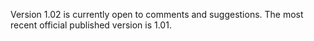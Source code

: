 
Version 1.02 is currently open to comments and suggestions. 
The most recent official published version is 1.01.
